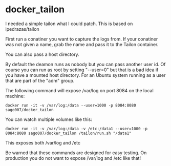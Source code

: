 docker_tailon
=============

I needed a simple tailon what I could patch.
This is based on ipedrazas/tailon

First run a conatiner you want to capture the logs from. If your conatiner was not given a name, grab the name and pass it to the Tailon container.

You can also pass a host directory. 

By default the deamon runs as nobody but you can pass another user id. Of course you can run as root by setting "--user=0" but that is a bad idea if you have a mounted host directory.
For an Ubuntu system running as a user that are part of the "adm" group.

The following command will expose /var/log on port 8084 on the local machine:
```
docker run -it -v /var/log:/data --user=1000 -p 8084:8080 sago007/docker_tailon
```


You can watch multiple volumes like this:
```
docker run -it -v /var/log:/data -v /etc:/data1 --user=1000 -p 8084:8080 sago007/docker_tailon /tailon/run.sh "/data1"
```
This exposes both /var/log and /etc

Be warned that these commands are designed for easy testing. On production you do not want to expose /var/log and /etc like that!
